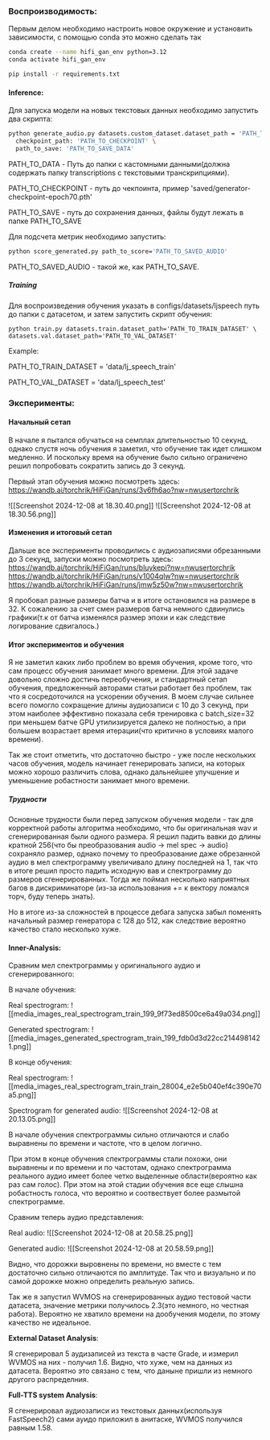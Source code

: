 
### Воспроизводимость:

Первым делом необходимо настроить новое окружение и установить зависимости, с помощью conda это можно сделать так

```bash
conda create --name hifi_gan_env python=3.12
conda activate hifi_gan_env

pip install -r requirements.txt
```

#### Inference:
Для запуска модели на новых текстовых данных необходимо запустить два скрипта:


```bash
python generate_audio.py datasets.custom_dataset.dataset_path = 'PATH_TO_DATA' \
  checkpoint_path: 'PATH_TO_CHECKPOINT' \
  path_to_save: 'PATH_TO_SAVE_DATA'
```

PATH_TO_DATA - Путь до папки с кастомными данными(должна содержать папку
transcriptions с текстовыми транскрипциями).

PATH_TO_CHECKPOINT - путь до чекпоинта, пример 'saved/generator-checkpoint-epoch70.pth'

PATH_TO_SAVE - путь до сохранения данных, файлы будут лежать в папке PATH_TO_SAVE


Для подсчета метрик необходимо запустить:

```bash
python score_generated.py path_to_score='PATH_TO_SAVED_AUDIO'
```
PATH_TO_SAVED_AUDIO - такой же, как PATH_TO_SAVE.

##### Training
Для воспроизведения обучения указать в configs/datasets/ljspeech путь до папки с датасетом, и затем запустить скрипт обучения:

```
python train.py datasets.train.dataset_path='PATH_TO_TRAIN_DATASET' \
datasets.val.dataset_path='PATH_TO_VAL_DATASET'
```

Example:

PATH_TO_TRAIN_DATASET = 'data/lj_speech_train'

PATH_TO_VAL_DATASET = 'data/lj_speech_test'

### Эксперименты:

#### Начальный сетап

В начале я пытался обучаться на семплах длительностью 10 секунд, однако спустя ночь обучения я заметил, что обучение так идет слишком медленно. И поскольку время на обучение было сильно ограничено решил попробовать сократить запись до 3 секунд.

Первый этап обучения можно посмотреть здесь:
https://wandb.ai/torchrik/HiFiGan/runs/3v6fh6ao?nw=nwusertorchrik


![[Screenshot 2024-12-08 at 18.30.40.png]]
![[Screenshot 2024-12-08 at 18.30.56.png]]

#### Изменения и итоговый сетап


Дальше все эксперименты проводились с аудиозаписями обрезанными до 3 секунд, запуски можно посмотреть здесь:
https://wandb.ai/torchrik/HiFiGan/runs/bluykepi?nw=nwusertorchrik
https://wandb.ai/torchrik/HiFiGan/runs/v1004qlw?nw=nwusertorchrik
https://wandb.ai/torchrik/HiFiGan/runs/jmw5z50w?nw=nwusertorchrik

Я пробовал разные размеры батча и в итоге остановился на размере в 32.
К сожалению за счет смен размеров батча немного сдвинулись графики(т.к от батча изменялся размер эпохи и как следствие логирование сдвигалось.)
#### Итог экспериментов и обучения

Я не заметил каких либо проблем во время обучения, кроме того, что сам процесс обучения занимает много времени. Для этой задаче довольно сложно достичь переобучения, и стандартный сетап обучения, предложенный авторами статьи работает без проблем, так что я сосредоточился на ускорении обучения.
В моем случае сильнее всего помогло сокращение длины аудиозаписи с 10 до 3 секунд, при этом наиболее эффективно показала себя тренировка с batch_size=32 при меньшем батче GPU утилизируется далеко не полностью, а при большем возрастает время итерации(что критично в условиях малого времени).

Так же стоит отметить, что достаточно быстро - уже после нескольких часов обучения, модель начинает генерировать записи, на которых можно хорошо различить слова, однако дальнейшее улучшение и уменьшение робастности занимает много времени.

##### Трудности
Основные трудности были перед запуском обучения модели - так для корректной работы алгоритма необходимо, что бы оригинальная wav и сгенерированная были одного размера. Я решил падить вавки до длины кратной 256(что бы преобразования audio -> mel spec -> audio) сохраняло размер, однако почему то преобразование даже обрезанной аудио в мел спектрограмму увеличивало длину последней на 1, так что в итоге решил просто падить исходную вав и спектрограмму до размеров сгенерированных. Тогда же поймал несколько наприятных багов в дискриминаторе (из-за использования += к вектору ломался торч, буду теперь знать).

Но в итоге из-за сложностей в процессе дебага запуска забыл поменять начальный размер генератора с 128 до 512, как следствие вероятно качество стало несколько хуже.

#### Inner-Analysis:

Сравним мел спектрограммы у оригинального аудио и сгенерированного:

В начале обучения:

Real spectrogram:
![[media_images_real_spectrogram_train_199_9f73ed8500ce6a49a034.png]]

Generated spectrogram:
![[media_images_generated_spectrogram_train_199_fdb0d3d22cc214498142 1.png]]

В конце обучения:

Real spectrogram:
![[media_images_real_spectrogram_train_train_28004_e2e5b040ef4c390e70a5.png]]

Spectrogram for generated audio:
![[Screenshot 2024-12-08 at 20.13.05.png]]


В начале обучения спектрограммы сильно отличаются и слабо выравнены по времени и частоте, что в целом логично.

При этом в конце обучения спектрограммы стали похожи, они выравнены и по времени и по частотам, однако спектрограмма реального аудио имеет более четко выделенные области(вероятно как раз сам голос).
При этом на этой стадии обучения все еще слышна робастность голоса, что вероятно и соотвествует более размытой спектрограмме.

Сравним теперь аудио представления:

Real audio:
![[Screenshot 2024-12-08 at 20.58.25.png]]

Generated audio:
![[Screenshot 2024-12-08 at 20.58.59.png]]

Видно, что дорожки выровнены по времени, но вместе с тем достаточно сильно отличаются по амплитуде. Так что и визуально и по самой дорожке можно определить реальную запись.

Так же я запустил WVMOS на сгенерированных аудио тестовой части датасета, значение метрики получилось 2.3(это немного, но честная работа). Вероятно не хватило времени на дообучения модели, по этому качество не идеальное.

**External Dataset Analysis**:

Я сгенерировал 5 аудизаписей из текста в часте Grade, и измерил WVMOS на них - получил 1.6. Видно, что хуже, чем на данных из датасета. Вероятно это связано с тем, что даныне пришли из немного другого распределния.



**Full-TTS system Analysis**:

Я сгенерировал аудиозаписи из текстовых данных(используя FastSpeech2)
сами ауидо приложил в анитаске, WVMOS получился равным 1.58.
